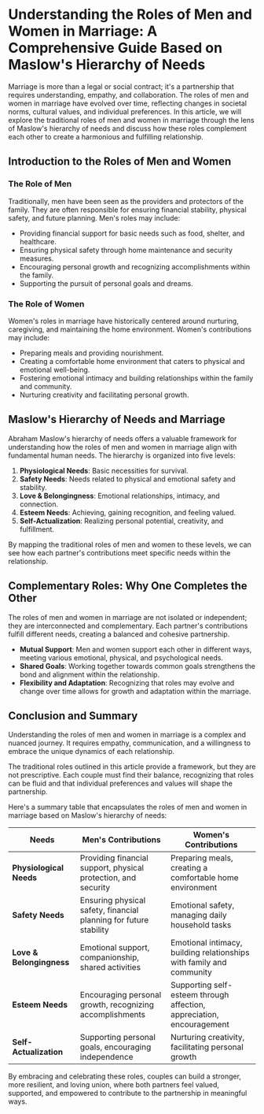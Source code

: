 # Understanding the Roles of Men and Women in Marriage: A Comprehensive Guide Based on Maslow's Hierarchy of Needs

Marriage is more than a legal or social contract; it's a partnership that requires understanding, empathy, and collaboration. The roles of men and women in marriage have evolved over time, reflecting changes in societal norms, cultural values, and individual preferences. In this article, we will explore the traditional roles of men and women in marriage through the lens of Maslow's hierarchy of needs and discuss how these roles complement each other to create a harmonious and fulfilling relationship.

## Introduction to the Roles of Men and Women

### The Role of Men

Traditionally, men have been seen as the providers and protectors of the family. They are often responsible for ensuring financial stability, physical safety, and future planning. Men's roles may include:

- Providing financial support for basic needs such as food, shelter, and healthcare.
- Ensuring physical safety through home maintenance and security measures.
- Encouraging personal growth and recognizing accomplishments within the family.
- Supporting the pursuit of personal goals and dreams.

### The Role of Women

Women's roles in marriage have historically centered around nurturing, caregiving, and maintaining the home environment. Women's contributions may include:

- Preparing meals and providing nourishment.
- Creating a comfortable home environment that caters to physical and emotional well-being.
- Fostering emotional intimacy and building relationships within the family and community.
- Nurturing creativity and facilitating personal growth.

## Maslow's Hierarchy of Needs and Marriage

Abraham Maslow's hierarchy of needs offers a valuable framework for understanding how the roles of men and women in marriage align with fundamental human needs. The hierarchy is organized into five levels:

1. **Physiological Needs**: Basic necessities for survival.
2. **Safety Needs**: Needs related to physical and emotional safety and stability.
3. **Love & Belongingness**: Emotional relationships, intimacy, and connection.
4. **Esteem Needs**: Achieving, gaining recognition, and feeling valued.
5. **Self-Actualization**: Realizing personal potential, creativity, and fulfillment.

By mapping the traditional roles of men and women to these levels, we can see how each partner's contributions meet specific needs within the relationship.

## Complementary Roles: Why One Completes the Other

The roles of men and women in marriage are not isolated or independent; they are interconnected and complementary. Each partner's contributions fulfill different needs, creating a balanced and cohesive partnership.

- **Mutual Support**: Men and women support each other in different ways, meeting various emotional, physical, and psychological needs.
- **Shared Goals**: Working together towards common goals strengthens the bond and alignment within the relationship.
- **Flexibility and Adaptation**: Recognizing that roles may evolve and change over time allows for growth and adaptation within the marriage.

## Conclusion and Summary

Understanding the roles of men and women in marriage is a complex and nuanced journey. It requires empathy, communication, and a willingness to embrace the unique dynamics of each relationship.

The traditional roles outlined in this article provide a framework, but they are not prescriptive. Each couple must find their balance, recognizing that roles can be fluid and that individual preferences and values will shape the partnership.

Here's a summary table that encapsulates the roles of men and women in marriage based on Maslow's hierarchy of needs:

| Needs                | Men's Contributions                                                                 | Women's Contributions                                                                 |
|----------------------|--------------------------------------------------------------------------------------|---------------------------------------------------------------------------------------|
| **Physiological Needs**  | Providing financial support, physical protection, and security                        | Preparing meals, creating a comfortable home environment                              |
| **Safety Needs**         | Ensuring physical safety, financial planning for future stability                     | Emotional safety, managing daily household tasks                                      |
| **Love & Belongingness** | Emotional support, companionship, shared activities                                  | Emotional intimacy, building relationships with family and community                  |
| **Esteem Needs**         | Encouraging personal growth, recognizing accomplishments                             | Supporting self-esteem through affection, appreciation, encouragement                 |
| **Self-Actualization**   | Supporting personal goals, encouraging independence                                   | Nurturing creativity, facilitating personal growth                                    |

By embracing and celebrating these roles, couples can build a stronger, more resilient, and loving union, where both partners feel valued, supported, and empowered to contribute to the partnership in meaningful ways.
